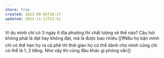 ```yaml
---
share: true
created: 2023-09-05T16:17
updated: 2023-11-11T22:51
---
```

Ví dụ mình chỉ có 3 ngày ở địa phương thì chất lượng sẽ thế nào? Câu hỏi không phải là đạt hay không đạt, mà là được bao nhiêu
[[❓Nếu họ bận mình chỉ có thể hẹn họ ra cà phê thì thời gian họ có thể dành cho mình cũng chỉ có thể là 1, 2 tiếng. Như vậy thì cũng đâu khác gì phỏng vấn]]
